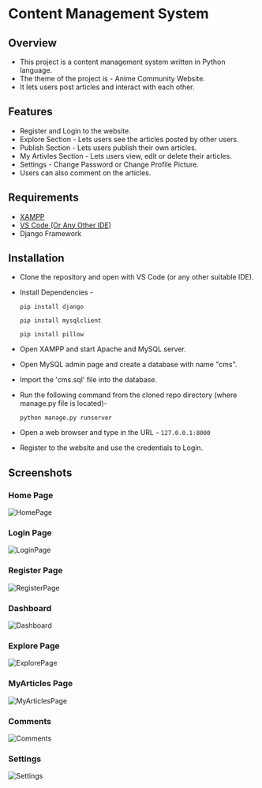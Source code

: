 # Content Management System
## Overview
* This project is a content management system written in Python language.
* The theme of the project is - Anime Community Website.
* It lets users post articles and interact with each other.

## Features
* Register and Login to the website.
* Explore Section - Lets users see the articles posted by other users.
* Publish Section - Lets users publish their own articles.
* My Artivles Section - Lets users view, edit or delete their articles.
* Settings - Change Password or Change Profile Picture.
* Users can also comment on the articles.

## Requirements
* [XAMPP](https://www.apachefriends.org/download.html)
* [VS Code (Or Any Other IDE)](https://code.visualstudio.com/download)
* Django Framework

## Installation
* Clone the repository and open with VS Code (or any other suitable IDE).
* Install Dependencies - 

  ```pip install django```
  
  ```pip install mysqlclient```
  
  ```pip install pillow```
  
* Open XAMPP and start Apache and MySQL server.
* Open MySQL admin page and create a database with name "cms".
* Import the 'cms.sql' file into the database.
* Run the following command from the cloned repo directory (where manage.py file is located)- 

  ```python manage.py runserver```
* Open a web browser and type in the URL - ```127.0.0.1:8000```
* Register to the website and use the credentials to Login.

## Screenshots
### Home Page
![HomePage](https://github.com/AnshulVerma01/CMS-Django/blob/main/screenshots/home.png)

### Login Page
![LoginPage](https://github.com/AnshulVerma01/CMS-Django/blob/main/screenshots/login.png)

### Register Page
![RegisterPage](https://github.com/AnshulVerma01/CMS-Django/blob/main/screenshots/register.png)

### Dashboard
![Dashboard](https://github.com/AnshulVerma01/CMS-Django/blob/main/screenshots/dashboard.png)

### Explore Page
![ExplorePage](https://github.com/AnshulVerma01/CMS-Django/blob/main/screenshots/explore.png)

### MyArticles Page
![MyArticlesPage](https://github.com/AnshulVerma01/CMS-Django/blob/main/screenshots/myarticles1.png)

### Comments
![Comments](https://github.com/AnshulVerma01/CMS-Django/blob/main/screenshots/comments.png)

### Settings
![Settings](https://github.com/AnshulVerma01/CMS-Django/blob/main/screenshots/settings.png)

